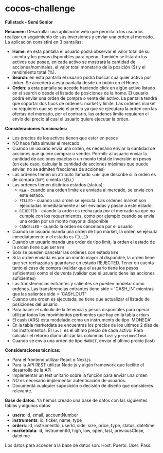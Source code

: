 # cocos-challenge

**Fullstack - Semi Senior**

**Resumen:**
Desarrollar una aplicación web que permita a los usuarios realizar un seguimiento de sus inversiones y enviar una orden al mercado. La aplicación consistirá en 3 pantallas:
- **Home**: en esta pantalla el usuario podrá observar el valor total de su cuenta y los pesos disponibles para operar. También se listarán los activos que posee, en cada activo se mostrará la cantidad de acciones/nominales, el valor total monetario de la posición ($) y el rendimiento total (%).
- **Search**: en esta pantalla el usuario podrá buscar cualquier activo por ticker. Se accederá a esta pantalla desde un botón en el Home.
- **Orden**: a esta pantalla se accede haciendo click en algún activo listado en el search o desde el listado de posiciones de la home. El usuario podrá enviar una orden de compra o venta del activo. La pantalla tendrá que soportar dos tipos de ordenes: market y limite. Las ordenes market no requieren que se envíe el precio ya que se ejecutara la orden con las ofertas del mercado, por el contrario, las ordenes limite requieren el envío del precio al cual el usuario quiere ejecutar la orden.

**Consideraciones funcionales:**
- Los precios de los activos tienen que estar en pesos
- NO hace falta simular el mercado
- Cuando un usuario envía una orden, es necesario enviar la cantidad de acciones que quiere comprar o vender. Permitir al usuario enviar la cantidad de acciones exactas o un monto total de inversión en pesos (en este caso, calcular la cantidad de acciones máximas que puede enviar, no se admiten fracciones de acciones)
- Las ordenes tienen un atributo llamado `side` que describe si la orden es de compra (`BUY`) o venta (`SELL`)
- Las ordenes tienen distintos estados (status): 
    - `NEW` - cuando una orden limite es enviada al mercado, se envía con este estado.
    - `FILLED` - cuando una orden se ejecuta. Las ordenes market son ejecutadas inmediatamente al ser enviadas y pasan a este estado.
    - `REJECTED` - cuando la orden es rechazada por el mercado ya que no cumple con los requerimientos, como por ejemplo cuando se envía una orden por un monto mayor al disponible
    - `CANCELLED` - cuando la orden es cancelada por el usuario
- Cuando un usuario manda una orden de tipo market, la orden se ejecuta inmediatamente y el estado es `FILLED`
- Cuando un usuario manda una order de tipo limit, la orden el estado de la orden tiene que ser `NEW`
- Solo se pueden cancelar las ordenes con estado `NEW`
- Si la orden enviada es por un monto mayor al disponible, la orden tiene que ser rechazada y guardarse en estado REJECTED. Tener en cuenta tanto el caso de compra (validar que el usuario tiene los pesos suficientes) como el de venta (validar que el usuario tiene las acciones suficientes)
- Las transferencias entrantes y salientes se pueden modelar como ordenes. Las transferencias entrantes tiene side = 'CASH_IN' mientras que las salientes side = 'CASH_OUT'
- Cuando una orden es ejecutada, se tiene que actualizar el listado de posiciones del usuario.
- Para hacer el calculo de la tenencia y pesos disponibles para operar utilizar todos los movimientos pertinentes que hay en la tabla `orders`
- El cash (ARS) esta modelado como un instrumento de tipo 'MONEDA'
- En la tabla marketdata se encuentras los precios de los ultimos 2 dias de los instrumentos. El `last`, es el último precio de cada activo. Para calcular el retorno diario utilizar las columnas `last` y `previousClose`.
- Cuando se envia una orden de tipo `MARKET`, enviar el último precio (last)

**Consideraciones técnicas:**
- Para el frontend utilizar React o Next.js
- Para la API REST utilizar Node.js y algún framework que facilite el desarrollo de la API
- Implementar un test unitario sobre la función para enviar una orden
- NO es necesario implementar autenticación de usuarios.
- Documentá cualquier suposición o decisión de diseño que consideres relevante.

**Base de datos:**
Ya hemos creado una base de datos con las siguientes tablas y algunos datos:
- **users**: id, email, accountNumber
- **instruments**: id, ticker, name, type
- **orders**: id, instrumentId, userId, side, size, price, type, status, datetime
- **marketdata**: id, instrumentId, high, low, open, last, previousClose, datetime

Los datos para acceder a la base de datos son:
Host:
Puerto:
User:
Pass:
